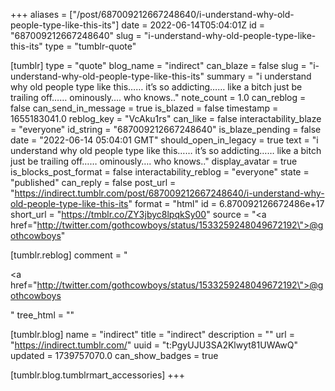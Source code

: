 +++
aliases = ["/post/687009212667248640/i-understand-why-old-people-type-like-this-its"]
date = 2022-06-14T05:04:01Z
id = "687009212667248640"
slug = "i-understand-why-old-people-type-like-this-its"
type = "tumblr-quote"

[tumblr]
type = "quote"
blog_name = "indirect"
can_blaze = false
slug = "i-understand-why-old-people-type-like-this-its"
summary = "i understand why old people type like this…… it’s so addicting…… like a bitch just be trailing off…… ominously…. who knows.."
note_count = 1.0
can_reblog = false
can_send_in_message = true
is_blazed = false
timestamp = 1655183041.0
reblog_key = "VcAku1rs"
can_like = false
interactability_blaze = "everyone"
id_string = "687009212667248640"
is_blaze_pending = false
date = "2022-06-14 05:04:01 GMT"
should_open_in_legacy = true
text = "i understand why old people type like this&hellip;&hellip; it&rsquo;s so addicting&hellip;&hellip; like a bitch just be trailing off&hellip;&hellip; ominously&hellip;. who knows.."
display_avatar = true
is_blocks_post_format = false
interactability_reblog = "everyone"
state = "published"
can_reply = false
post_url = "https://indirect.tumblr.com/post/687009212667248640/i-understand-why-old-people-type-like-this-its"
format = "html"
id = 6.870092126672486e+17
short_url = "https://tmblr.co/ZY3jbyc8lpqkSy00"
source = "<a href=\"http://twitter.com/gothcowboys/status/1533259248049672192\">@gothcowboys</a>"

[tumblr.reblog]
comment = "<p><a href=\"http://twitter.com/gothcowboys/status/1533259248049672192\">@gothcowboys</a></p>"
tree_html = ""

[tumblr.blog]
name = "indirect"
title = "indirect"
description = ""
url = "https://indirect.tumblr.com/"
uuid = "t:PgyUJU3SA2Klwyt81UWAwQ"
updated = 1739757070.0
can_show_badges = true

[tumblr.blog.tumblrmart_accessories]
+++

